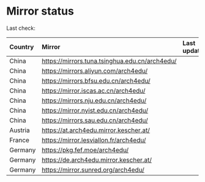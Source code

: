 <script src="./time.js"></script>
# Mirror status
Last check: <script type="text/javascript">localize(1699756083.060194);</script>

|Country|Mirror|Last update|
|:------|:-----|:----------|
|China|https://mirrors.tuna.tsinghua.edu.cn/arch4edu/|<script type="text/javascript">localize(1699727484);</script>|
|China|https://mirrors.aliyun.com/arch4edu/|<script type="text/javascript">localize(1699727484);</script>|
|China|https://mirrors.bfsu.edu.cn/arch4edu/|<script type="text/javascript">localize(1699727484);</script>|
|China|https://mirror.iscas.ac.cn/arch4edu/|<script type="text/javascript">localize(1699727484);</script>|
|China|https://mirrors.nju.edu.cn/arch4edu/|<script type="text/javascript">localize(1699641213);</script>|
|China|https://mirror.nyist.edu.cn/arch4edu/|<script type="text/javascript">localize(1699727484);</script>|
|China|https://mirrors.sau.edu.cn/arch4edu/|<script type="text/javascript">localize(1699727484);</script>|
|Austria|https://at.arch4edu.mirror.kescher.at/|<script type="text/javascript">localize(1699727484);</script>|
|France|https://mirror.lesviallon.fr/arch4edu/|<script type="text/javascript">localize(1699727484);</script>|
|Germany|https://pkg.fef.moe/arch4edu/|<script type="text/javascript">localize(1699727484);</script>|
|Germany|https://de.arch4edu.mirror.kescher.at/|<script type="text/javascript">localize(1699727484);</script>|
|Germany|https://mirror.sunred.org/arch4edu/|<script type="text/javascript">localize(1699727484);</script>|

<script src="./tablefilter/tablefilter.js"></script>
<script src="./table.js"></script>